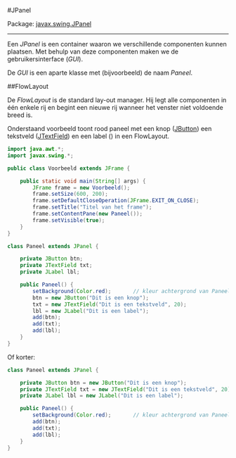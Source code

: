 #JPanel

Package: [javax.swing.JPanel](http://docs.oracle.com/javase/7/docs/api/javax/swing/JPanel.html)

---

Een  *JPanel* is een container waaron we verschillende componenten kunnen plaatsen. Met behulp van deze componenten maken we de gebruikersinterface (*GUI*).

De *GUI* is een aparte klasse met (bijvoorbeeld) de naam *Paneel*.

##FlowLayout

De *FlowLayout* is de standard lay-out manager. Hij legt alle componenten in één enkele rij en begint een nieuwe rij wanneer het venster niet voldoende breed is.

Onderstaand voorbeeld toont rood paneel met een knop ([JButton](JButton.md)) een tekstveld ([JTextField](JTextField.md)) en een label () in een FlowLayout.

```java
import java.awt.*;
import javax.swing.*;

public class Voorbeeld extends JFrame {

    public static void main(String[] args) {
        JFrame frame = new Voorbeeld();
        frame.setSize(600, 200);
        frame.setDefaultCloseOperation(JFrame.EXIT_ON_CLOSE);
        frame.setTitle("Titel van het frame");
        frame.setContentPane(new Paneel());
        frame.setVisible(true);
    }
}

class Paneel extends JPanel {

    private JButton btn;
    private JTextField txt;
    private JLabel lbl;

    public Paneel() {
        setBackground(Color.red);       // kleur achtergrond van Paneel
        btn = new JButton("Dit is een knop");
        txt = new JTextField("Dit is een tekstveld", 20);
        lbl = new JLabel("Dit is een label");
        add(btn);
        add(txt);
        add(lbl);
    }
}
```

Of korter:

```java
class Paneel extends JPanel {

    private JButton btn = new JButton("Dit is een knop");
    private JTextField txt = new JTextField("Dit is een tekstveld", 20);
    private JLabel lbl = new JLabel("Dit is een label");

    public Paneel() {
        setBackground(Color.red);       // kleur achtergrond van Paneel
        add(btn);
        add(txt);
        add(lbl);
    }
}
```
